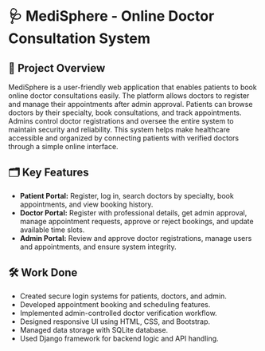 # 🩺 MediSphere - Online Doctor Consultation System

## 📌 Project Overview  
MediSphere is a user-friendly web application that enables patients to book online doctor consultations easily. The platform allows doctors to register and manage their appointments after admin approval. Patients can browse doctors by their specialty, book consultations, and track appointments. Admins control doctor registrations and oversee the entire system to maintain security and reliability. This system helps make healthcare accessible and organized by connecting patients with verified doctors through a simple online interface.

## 🗂 Key Features  
- **Patient Portal:** Register, log in, search doctors by specialty, book appointments, and view booking history.  
- **Doctor Portal:** Register with professional details, get admin approval, manage appointment requests, approve or reject bookings, and update available time slots.  
- **Admin Portal:** Review and approve doctor registrations, manage users and appointments, and ensure system integrity.

## 🛠 Work Done  
- Created secure login systems for patients, doctors, and admin.  
- Developed appointment booking and scheduling features.  
- Implemented admin-controlled doctor verification workflow.  
- Designed responsive UI using HTML, CSS, and Bootstrap.  
- Managed data storage with SQLite database.  
- Used Django framework for backend logic and API handling.
